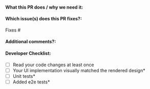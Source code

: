 <!--  Thanks for sending a pull request! -->

#### What this PR does / why we need it:

#### Which issue(s) does this PR fixes?:

<!--
(Optional) Automatically closes linked issue when PR is merged.
Usage: `Fixes #<issue number>`, or `Fixes (paste link of issue)`.
-->

Fixes #

#### Additional comments?:

#### Developer Checklist:

<!--
Merging into the main branch implies your code is ready for production.
Before requesting for code review, please ensure that the following tasks
are completed. Otherwise, keep the PR drafted.
-->

- [ ] Read your code changes at least once
- [ ] Your UI implementation visually matched the rendered design\*
- [ ] Unit tests\*
- [ ] Added e2e tests\*

<!--
* If applicable
-->

